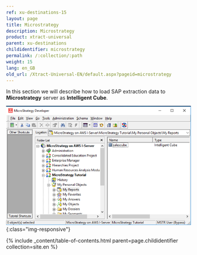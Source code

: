 ```yaml
---
ref: xu-destinations-15
layout: page
title: Microstrategy
description: Microstrategy
product: xtract-universal
parent: xu-destinations
childidentifier: microstrategy
permalink: /:collection/:path
weight: 15
lang: en_GB
old_url: /Xtract-Universal-EN/default.aspx?pageid=microstrategy
---
```


In this section we will describe how to load SAP extraction data to **Microstrategy** server as **Intelligent Cube**.

![mstr-intelligent-cube](/img/content/mstr-intelligent-cube.png){:class="img-responsive"}

{% include _content/table-of-contents.html parent=page.childidentifier collection=site.en %}
